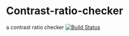 # Contrast-ratio-checker
a contrast ratio checker
[![Build Status](https://travis-ci.org/grimley517/Contrast-ratio-checker.svg?branch=master)](https://travis-ci.org/grimley517/Contrast-ratio-checker)
